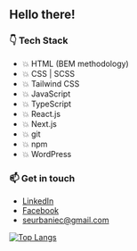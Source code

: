 ## Hello there!
### :point_down: Tech Stack 
* :boom: HTML (BEM methodology)
* :boom: CSS | SCSS
* :boom: Tailwind CSS
* :boom: JavaScript
* :boom: TypeScript
* :boom: React.js
* :boom: Next.js
* :boom: git
* :boom: npm
* :boom: WordPress

### 📫 Get in touch
* [LinkedIn](https://www.linkedin.com/in/sebastian-urbaniec/)
* [Facebook](https://www.facebook.com/profile.php?id=100005744952850/)
* seurbaniec@gmail.com

[![Top Langs](https://github-readme-stats.vercel.app/api/top-langs/?username=surbaniec)](https://github.com/surbaniec/github-readme-stats)
